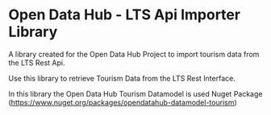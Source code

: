 ﻿# Open Data Hub - LTS Api Importer Library

A library created for the Open Data Hub Project to import tourism data from the LTS Rest Api.

Use this library to retrieve Tourism Data from the LTS Rest Interface.  
  
In this library the Open Data Hub Tourism Datamodel is used Nuget Package (https://www.nuget.org/packages/opendatahub-datamodel-tourism)
